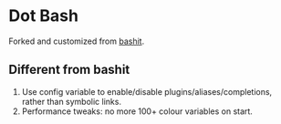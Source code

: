 # Dot Bash

Forked and customized from [bashit](https://github.com/revans/bash-it).

## Different from bashit
1. Use config variable to enable/disable plugins/aliases/completions, rather than symbolic links.
2. Performance tweaks: no more 100+ colour variables on start.
